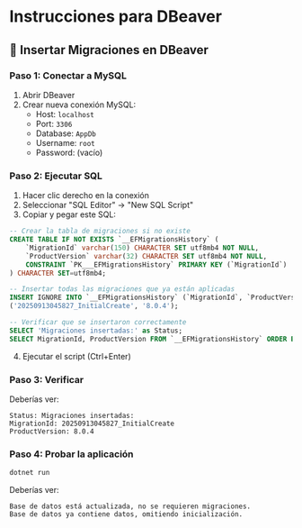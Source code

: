 # Instrucciones para DBeaver

## 🔧 Insertar Migraciones en DBeaver

### Paso 1: Conectar a MySQL
1. Abrir DBeaver
2. Crear nueva conexión MySQL:
   - Host: `localhost`
   - Port: `3306`
   - Database: `AppDb`
   - Username: `root`
   - Password: (vacío)

### Paso 2: Ejecutar SQL
1. Hacer clic derecho en la conexión
2. Seleccionar "SQL Editor" → "New SQL Script"
3. Copiar y pegar este SQL:

```sql
-- Crear la tabla de migraciones si no existe
CREATE TABLE IF NOT EXISTS `__EFMigrationsHistory` (
    `MigrationId` varchar(150) CHARACTER SET utf8mb4 NOT NULL,
    `ProductVersion` varchar(32) CHARACTER SET utf8mb4 NOT NULL,
    CONSTRAINT `PK___EFMigrationsHistory` PRIMARY KEY (`MigrationId`)
) CHARACTER SET=utf8mb4;

-- Insertar todas las migraciones que ya están aplicadas
INSERT IGNORE INTO `__EFMigrationsHistory` (`MigrationId`, `ProductVersion`) VALUES 
('20250913045827_InitialCreate', '8.0.4');

-- Verificar que se insertaron correctamente
SELECT 'Migraciones insertadas:' as Status;
SELECT MigrationId, ProductVersion FROM `__EFMigrationsHistory` ORDER BY MigrationId;
```

4. Ejecutar el script (Ctrl+Enter)

### Paso 3: Verificar
Deberías ver:
```
Status: Migraciones insertadas:
MigrationId: 20250913045827_InitialCreate
ProductVersion: 8.0.4
```

### Paso 4: Probar la aplicación
```bash
dotnet run
```

Deberías ver:
```
Base de datos está actualizada, no se requieren migraciones.
Base de datos ya contiene datos, omitiendo inicialización.
```
